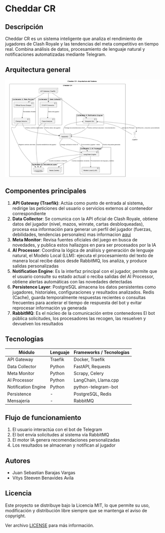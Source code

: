# Cheddar CR

## Descripción

Cheddar CR es un sistema inteligente que analiza el rendimiento de jugadores de Clash Royale y las tendencias del meta competitivo en tiempo real. Combina análisis de datos, procesamiento de lenguaje natural y notificaciones automatizadas mediante Telegram.

## Arquitectura general

![Diagrama](./docs/Arquitectura.png)

## Componentes principales

1. **API Gateway (Traefik)**:
   Actúa como punto de entrada al sistema, redirige las peticiones del usuario o servicios externos al contenedor correspondiente
2. **Data Collector**:
   Se comunica con la API oficial de Clash Royale, obtiene datos del jugador (nivel, mazos, winrate, cartas desbloqueadas), procesa esa información para generar un perfil del jugador (fuerzas, debilidades, tendencias personales) mas informacion [aqui](data-collector\README.md)
3. **Meta Monitor**:
   Revisa fuentes oficiales del juego en busca de novedades, y publica estos hallazgos en para ser procesados por la IA
4. **AI Processor**:
   Coordina la lógica de análisis y generación de lenguaje natural, el Modelo Local (LLM): ejecuta el procesamiento del texto de manera local recibe datos desde RabbitMQ, los analiza, y produce salidas personalizadas
5. **Notification Engine**:
   Es la interfaz principal con el jugador, permite que el usuario consulte su estado actual o reciba salidas del AI Processor, obtiene alertas automáticas con las novedades detectadas
6. **Persistence Layer**:
   PostgreSQL almacena los datos persistentes como jugadores, historiales, configuraciones y resultados analizados. Redis (Cache), guarda temporalmente respuestas recientes o consultas frecuentes para acelerar el tiempo de respuesta del bot y evitar reprocesar información ya generada
7. **RabbitMQ**:
   Es el núcleo de la comunicación entre contenedores El bot pública solicitudes, los procesadores las recogen, las resuelven y devuelven los resultados

## Tecnologías

| Módulo              | Lenguaje | Frameworks / Tecnologías |
| ------------------- | -------- | ------------------------ |
| API Gateway         | Traefik  | Docker, Traefik          |
| Data Collector      | Python   | FastAPI, Requests        |
| Meta Monitor        | Python   | Scrapy, Celery           |
| AI Processor        | Python   | LangChain, Llama.cpp     |
| Notification Engine | Python   | python-telegram-bot      |
| Persistence         | -        | PostgreSQL, Redis        |
| Mensajería          | -        | RabbitMQ                 |

## Flujo de funcionamiento

1. El usuario interactúa con el bot de Telegram
2. El bot envía solicitudes al sistema vía RabbitMQ
3. El motor IA genera recomendaciones personalizadas
4. Los resultados se almacenan y notifican al jugador

## Autores

- Juan Sebastian Barajas Vargas
- Vitys Steeven Benavides Avila

## Licencia

Este proyecto se distribuye bajo la Licencia MIT, lo que permite su uso, modificación y distribución libre siempre que se mantenga el aviso de copyright.

Ver archivo [LICENSE](LICENSE) para más información.
